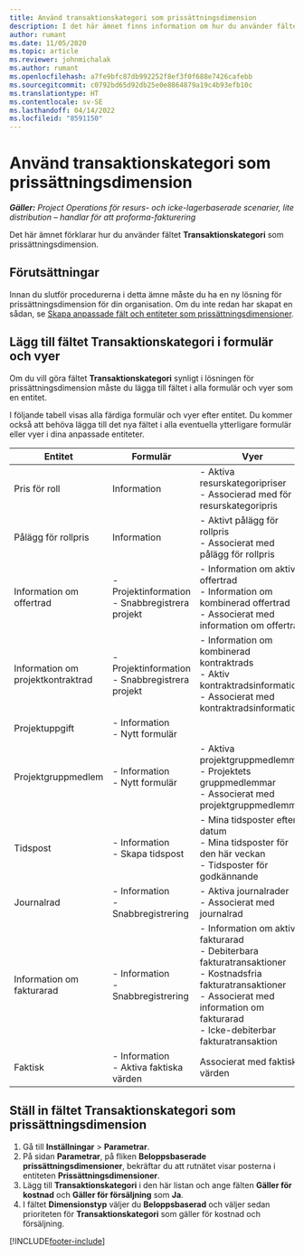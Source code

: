 ```yaml
---
title: Använd transaktionskategori som prissättningsdimension
description: I det här ämnet finns information om hur du använder fältet Transaktionskategori som prissättningsdimension.
author: rumant
ms.date: 11/05/2020
ms.topic: article
ms.reviewer: johnmichalak
ms.author: rumant
ms.openlocfilehash: a7fe9bfc87db992252f8ef3f0f688e7426cafebb
ms.sourcegitcommit: c0792bd65d92db25e0e8864879a19c4b93efb10c
ms.translationtype: HT
ms.contentlocale: sv-SE
ms.lasthandoff: 04/14/2022
ms.locfileid: "8591150"
---
```

# <a name="use-transaction-category-as-a-pricing-dimension"></a>Använd transaktionskategori som prissättningsdimension


_**Gäller:** Project Operations för resurs- och icke-lagerbaserade scenarier, lite distribution – handlar för att proforma-fakturering_


Det här ämnet förklarar hur du använder fältet **Transaktionskategori** som prissättningsdimension. 

## <a name="prerequisites"></a>Förutsättningar
Innan du slutför procedurerna i detta ämne måste du ha en ny lösning för prissättningsdimension för din organisation. Om du inte redan har skapat en sådan, se [Skapa anpassade fält och entiteter som prissättningsdimensioner](create-custom-fields-entities-pricing-dimensions.md).

## <a name="add-the-transaction-category-field-to-forms-and-views"></a>Lägg till fältet Transaktionskategori i formulär och vyer
Om du vill göra fältet **Transaktionskategori** synligt i lösningen för prissättningsdimension måste du lägga till fältet i alla formulär och vyer som en entitet.

I följande tabell visas alla färdiga formulär och vyer efter entitet. Du kommer också att behöva lägga till det nya fältet i alla eventuella ytterligare formulär eller vyer i dina anpassade entiteter.

|  Entitet        | Formulär     |Vyer        |
| ------------------------------|---------------------------------|----------------------------------|
|  Pris för roll| Information |- Aktiva resurskategoripriser<br> - Associerad med för resurskategoripris |
|  Pålägg för rollpris| Information|- Aktivt pålägg för rollpris<br>- Associerat med pålägg för rollpris |
|  Information om offertrad|- Projektinformation<br>- Snabbregistrera projekt| - Information om aktiv offertrad<br>- Information om kombinerad offertrad<br>- Associerat med information om offertrad |
|  Information om projektkontraktrad|- Projektinformation<br>- Snabbregistrera projekt|- Information om kombinerad kontraktrads<br>- Aktiv kontraktradsinformation<br>- Associerat med kontraktradsinformation |
|  Projektuppgift|- Information<br>- Nytt formulär| &nbsp; |
|  Projektgruppmedlem|- Information<br>- Nytt formulär|- Aktiva projektgruppmedlemmar<br>- Projektets gruppmedlemmar<br>- Associerat med projektgruppmedlemmar |
|  Tidspost|- Information<br>- Skapa tidspost|- Mina tidsposter efter datum<br>- Mina tidsposter för den här veckan<br>- Tidsposter för godkännande|
|  Journalrad|- Information<br>- Snabbregistrering|- Aktiva journalrader<br>- Associerat med journalrad|
|  Information om fakturarad|- Information<br>- Snabbregistrering|- Information om aktiv fakturarad<br>- Debiterbara fakturatransaktioner<br>- Kostnadsfria fakturatransaktioner<br>- Associerat med information om fakturarad <br>- Icke-debiterbar fakturatransaktion|
|  Faktisk|- Information<br>- Aktiva faktiska värden| Associerat med faktiska värden |

## <a name="set-up-the-transaction-category-field-as-a-pricing-dimension"></a>Ställ in fältet Transaktionskategori som prissättningsdimension

1. Gå till **Inställningar** > **Parametrar**. 
2. På sidan **Parametrar**, på fliken **Beloppsbaserade prissättningsdimensioner**, bekräftar du att rutnätet visar posterna i entiteten **Prissättningsdimensioner**.
3. Lägg till **Transaktionskategori** i den här listan och ange fälten **Gäller för kostnad** och **Gäller för försäljning** som **Ja**.
4. I fältet **Dimensionstyp** väljer du **Beloppsbaserad** och väljer sedan prioriteten för **Transaktionskategori** som gäller för kostnad och försäljning.


[!INCLUDE[footer-include](../includes/footer-banner.md)]